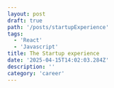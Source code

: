 ```yaml
---
layout: post
draft: true
path: '/posts/startupExperience'
tags:
  - 'React'
  - 'Javascript'
title: The Startup experience
date: '2025-04-15T14:02:03.284Z'
description: ''
category: 'career'
---
```

